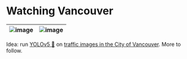 # Watching Vancouver

| ![image](https://user-images.githubusercontent.com/1007567/196067483-1e875036-d8df-46ec-bf06-cda0359380dd.png) | ![image](https://user-images.githubusercontent.com/1007567/196067559-cf2dd039-2da1-42b6-8dda-0406927eea5d.png) |
|---|---|

Idea: run [YOLOv5 🚀](https://github.com/kamangir/yolov5) on [traffic images in the City of Vancouver](https://opendata.vancouver.ca/explore/dataset/web-cam-url-links/information/). More to follow. 

